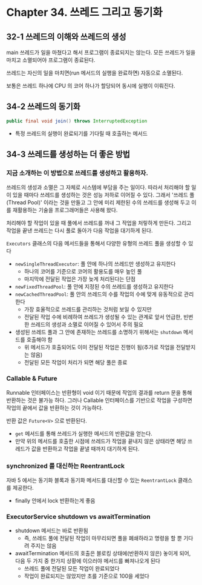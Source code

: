 # Chapter 34. 쓰레드 그리고 동기화

## 32-1 쓰레드의 이해와 쓰레드의 생성

main 쓰레드가 일을 마쳤다고 해서 프로그램이 종료되지는 않는다. 모든 쓰레드가 일을 마치고 소멸되어야 프로그램이 종료된다.

쓰레드는 자신의 일을 마치면(run 메서드의 실행을 완료하면) 자동으로 소멸된다.

보통은 쓰레드 하나에 CPU 의 코어 하나가 할당되어 동시에 실행이 이뤄진다.

## 34-2 쓰레드의 동기화

```java
public final void join() throws InterruptedException
```

- 특정 쓰레드의 실행이 완료되기를 기다릴 때 호출하는 메서드

## 34-3 쓰레드를 생성하는 더 좋은 방법

### 지금 소개하는 이 방법으로 쓰레드를 생성하고 활용하자.

쓰레드의 생성과 소멸은 그 자체로 시스템에 부담을 주는 일이다.
따라서 처리해야 할 일이 있을 때마다 쓰레드를 생성하는 것은 성능 저하로 이어질 수 있다.
그래서 '쓰레드 풀(Thread Pool)' 이라는 것을 만들고 그 안에 미리 제한된 수의 쓰레드를 생성해 두고 이를 재활용하는 기술을 프로그래머들은 사용해 왔다.

처리해야 할 작업이 있을 때 풀에서 쓰레드를 꺼내 그 작업을 처맇하게 만든다.
그리고 작업을 끝낸 쓰레드는 다시 풀로 돌아가 다음 작업을 대기하게 된다.

`Executors` 클래스의 다음 메서드들을 통해서 다양한 유형의 쓰레드 풀을 생성할 수 있다

- `newSingleThreadExecutor`: 풀 안에 하나의 쓰레드만 생성하고 유지한다
  - 하나의 코어를 기준으로 코어의 활용도를 매우 높인 풀
  - 마지막에 전달된 작업은 가장 늦게 처리된다는 단점
- `newFixedThreadPool`: 풀 안에 지정된 수의 쓰레드를 생성하고 유지한다
- `newCachedThreadPool`: 풀 안의 쓰레드의 수를 작업의 수에 맞게 유동적으로 관리한다
  - 가장 효울적으로 쓰레드를 관리하는 것처럼 보일 수 있지만
  - 전달된 작업 수에 비례하여 쓰레드가 생성될 수 있는 관계로 앞서 언급한, 빈번한 쓰레드의 생성과 소멸로 이어질 수 있어서 주의 필요
- 생성된 쓰레드 풀과 그 안에 존재하는 쓰레드를 소명하기 위해서는 `shutdown` 메서드를 호출해야 함
  - 위 메서드가 호출되어도 이미 전달된 작업은 진행이 됨(추가로 작업을 전달받지는 않음)
  - 전달된 모든 작업이 처리가 되면 해당 풀은 종료

### Callable & Future

Runnable 인터페이스는 반환형이 void 이기 때문에 작업의 결과를 return 문을 통해 반환하는 것은 불가능 하다.
그러나 Callable 인터페이스를 기반으로 작업을 구성하면 작업의 끝에서 값을 반환하는 것이 가능하다.

반환 값은 `Future<V>` 으로 반환된다.

- `get` 메서드를 통해 쓰레드가 실행한 메서드의 반환값을 얻는다.
- 만약 위의 메서드를 호출한 시점에 쓰레드가 작업을 끝내지 않은 상태라면 해당 쓰레드가 값을 반환하고 작업을 끝낼 때까지 대기하게 된다.

### synchronized 를 대신하는 ReentrantLock

자바 5 에서는 동기화 블록과 동기화 메서드를 대신할 수 있는 `ReentrantLock` 클래스를 제공한다.

- finally 안에서 lock 반환하는게 좋음

### ExecutorService shutdown vs awaitTermination

- shutdown 메서드는 바로 반환됨
  - 즉, 쓰레드 풀에 전달된 작업이 마무리되면 풀을 폐쇄하라고 명령을 할 뿐 기다려 주지는 않음
- awaitTermination 메서드의 호출은 블로킹 상태에(반환하지 않은) 놓이게 되어, 다음 두 가지 중 한가지 상황에 이으러야 메서드를 빠져나오게 된다
  - 쓰레드 풀에 전달된 모든 작업이 완료되었다
  - 작업이 완료되지는 않았지만 초를 기준으로 100을 세었다
